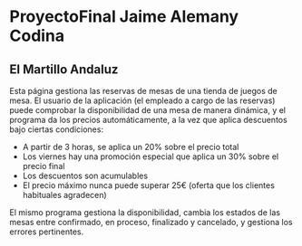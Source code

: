 # ProyectoFinal Jaime Alemany Codina

## El Martillo Andaluz 
Esta página gestiona las reservas de mesas de una tienda de juegos de mesa. 
El usuario de la aplicación (el empleado a cargo de las reservas) puede comprobar la disponibilidad de una mesa
de manera dinámica, y el programa da los precios automáticamente, a la vez que aplica descuentos bajo ciertas condiciones:
- A partir de 3 horas, se aplica un 20% sobre el precio total
- Los viernes hay una promoción especial que aplica un 30% sobre el precio final
- Los descuentos son acumulables
- El precio máximo nunca puede superar 25€ (oferta que los clientes habituales agradecen)

El mismo programa gestiona la disponibilidad, cambia los estados de las mesas entre confirmado, en proceso, finalizado y cancelado, y
gestiona los errores pertinentes.
